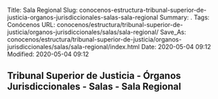 Title: Sala Regional
Slug: conocenos-estructura-tribunal-superior-de-justicia-organos-jurisdiccionales-salas-sala-regional
Summary: .
Tags: Conócenos
URL: conocenos/estructura/tribunal-superior-de-justicia/organos-jurisdiccionales/salas/sala-regional/
Save_As: conocenos/estructura/tribunal-superior-de-justicia/organos-jurisdiccionales/salas/sala-regional/index.html
Date: 2020-05-04 09:12
Modified: 2020-05-04 09:12


## Tribunal Superior de Justicia - Órganos Jurisdiccionales - Salas - Sala Regional



